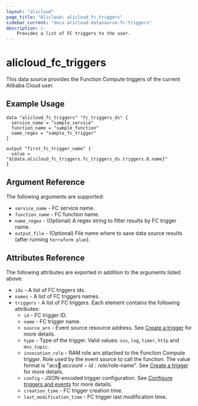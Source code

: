 ```yaml
---
layout: "alicloud"
page_title: "Alicloud: alicloud_fc_triggers"
sidebar_current: "docs-alicloud-datasource-fc-triggers"
description: |-
    Provides a list of FC triggers to the user.
---
```


# alicloud\_fc_triggers

This data source provides the Function Compute triggers of the current Alibaba Cloud user.

## Example Usage

```
data "alicloud_fc_triggers" "fc_triggers_ds" {
  service_name = "sample_service"
  function_name = "sample_function"
  name_regex = "sample_fc_trigger"
}

output "first_fc_trigger_name" {
  value = "${data.alicloud_fc_triggers.fc_triggers_ds.triggers.0.name}"
}
```

## Argument Reference

The following arguments are supported:

* `service_name` - FC service name.
* `function_name` - FC function name.
* `name_regex` - (Optional) A regex string to filter results by FC trigger name.
* `output_file` - (Optional) File name where to save data source results (after running `terraform plan`).

## Attributes Reference

The following attributes are exported in addition to the arguments listed above:

* `ids` - A list of FC triggers ids.
* `names` - A list of FC triggers names.
* `triggers` - A list of FC triggers. Each element contains the following attributes:
  * `id` - FC trigger ID.
  * `name` - FC trigger name.
  * `source_arn` - Event source resource address. See [Create a trigger](https://www.alibabacloud.com/help/doc-detail/53102.htm) for more details.
  * `type` - Type of the trigger. Valid values: `oss`, `log`, `timer`, `http` and `mns_topic`.
  * `invocation_role` - RAM role arn attached to the Function Compute trigger. Role used by the event source to call the function. The value format is "acs:ram::$account-id:role/$role-name". See [Create a trigger](https://www.alibabacloud.com/help/doc-detail/53102.htm) for more details.
  * `config` - JSON-encoded trigger configuration. See [Configure triggers and events](https://www.alibabacloud.com/help/doc-detail/70140.htm) for more details.
  * `creation_time` - FC trigger creation time.
  * `last_modification_time` - FC trigger last modification time.
